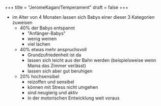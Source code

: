 +++
title = "JeromeKagan/Temperament"
draft = false
+++

-   im Alter von 4 Monaten lassen sich Babys einer dieser 3 Kategorien zuweisen
    -   40% der Babys entspannt
        -   "Anfänger-Babys"
        -   wenig weinen
        -   viel lachen
    -   40% etwas mehr anspruchsvoll
        -   Grundzufriedenheit ist da
        -   lassen sich leicht aus der Bahn werden (beispielsweise wenn Mama das Zimmer verlässt)
        -   lassen sich aber gut beruhigen
    -   20% hochsensibel
        -   reizoffen und sensibel
        -   können mit Stress nicht umgehen
        -   sind neugierig und aktiv
        -   in der motorischen Entwicklung weit voraus